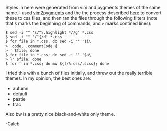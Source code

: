 Styles in here were generated from vim and pygments themes of the same name. I used
[vim2pygments](https://github.com/honza/vim2pygments) and the the process described
[here](http://honza.ca/2011/02/how-to-convert-vim-colorschemes-to-pygments-themes) to convert these to css
files, and then ran the files through the following filters (note that `$` marks the beginning of commands,
and `>` marks contined lines):

    $ sed -i "" 's/^\.highlight *//g' *.css
    $ sed -i "" '/^{/d' *.css
    $ for file in *.css; do sed -i "" '1i\
    > .code, .commentCode {
    > ' $file; done
    $ for file in *.css; do sed -i "" '$a\
    > }' $file; done
    $ for f in *.css; do mv ${f/%.css/.scss}; done

I tried this with a bunch of files initially, and threw out the really terrible themes. In my opinion, the
best ones are:

* autumn
* default
* pastie
* trac

Also bw is a pretty nice black-and-white only theme.

-Caleb
